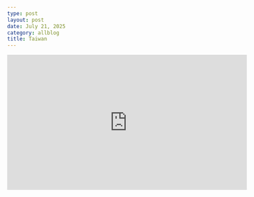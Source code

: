 ```yaml
---
type: post
layout: post
date: July 21, 2025
category: allblog
title: Taiwan
---
```



<iframe width="560" height="315" src="https://www.youtube.com/embed/gkTqA2fbkjQ?si=_lsUdCZtmSQpeQz8" title="YouTube video player" frameborder="0" allow="accelerometer; autoplay; clipboard-write; encrypted-media; gyroscope; picture-in-picture; web-share" referrerpolicy="strict-origin-when-cross-origin" allowfullscreen></iframe>

